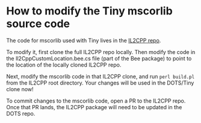 # How to modify the Tiny mscorlib source code

The code for mscorlib used with Tiny lives in the [IL2CPP
repo](https://github.cds.internal.unity3d.com/unity/il2cpp/).

To modify it, first clone the full IL2CPP repo locally. Then modify the code in the
Il2CppCustomLocation.bee.cs file (part of the Bee package) to point to the location
of the locally cloned IL2CPP repo.

Next, modify the mscorlib code in that IL2CPP clone, and run `perl build.pl` from
the IL2CPP root directory. Your changes will be used in the DOTS/Tiny clone now!

To commit changes to the mscorlib code, open a PR to the IL2CPP repo. Once that PR
lands, the IL2CPP package will need to be updated in the DOTS repo.
